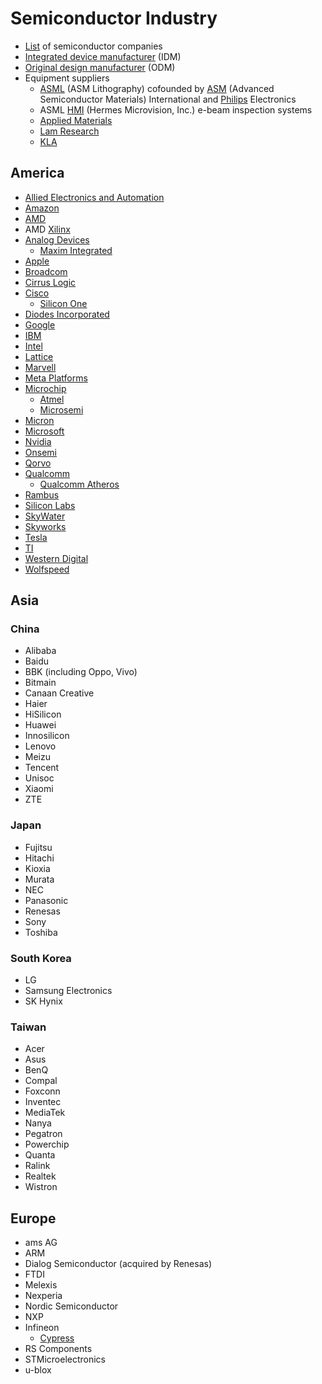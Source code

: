 # Semiconductor Industry
* [List](https://en.wikichip.org/wiki/list_of_semiconductor_companies) of semiconductor companies
* [Integrated device manufacturer](https://en.wikipedia.org/wiki/Integrated_device_manufacturer) (IDM)
* [Original design manufacturer](https://en.wikipedia.org/wiki/Original_design_manufacturer) (ODM)
* Equipment suppliers
  * [ASML](https://en.wikipedia.org/wiki/ASML_Holding) (ASM Lithography) cofounded by [ASM](https://en.wikipedia.org/wiki/ASM_International) (Advanced Semiconductor Materials) International and [Philips](https://en.wikipedia.org/wiki/Philips) Electronics
  * ASML [HMI](https://www.asml.com/en/company/about-asml/hmi) (Hermes Microvision, Inc.) e-beam inspection systems
  * [Applied Materials](https://en.wikipedia.org/wiki/Applied_Materials)
  * [Lam Research](https://en.wikipedia.org/wiki/Lam_Research)
  * [KLA](https://en.wikipedia.org/wiki/KLA_Corporation)
## America
* [Allied Electronics and Automation](https://en.wikipedia.org/wiki/Allied_Electronics)
* [Amazon](https://en.wikipedia.org/wiki/Amazon_(company))
* [AMD](https://en.wikipedia.org/wiki/Advanced_Micro_Devices)
* AMD [Xilinx](https://en.wikipedia.org/wiki/Xilinx)
* [Analog Devices](https://en.wikipedia.org/wiki/Analog_Devices)
  * [Maxim Integrated](https://en.wikipedia.org/wiki/Maxim_Integrated)
* [Apple](https://en.wikipedia.org/wiki/Apple_Inc.)
* [Broadcom](https://en.wikipedia.org/wiki/Broadcom_Inc.)
* [Cirrus Logic](https://en.wikipedia.org/wiki/Cirrus_Logic)
* [Cisco](https://en.wikipedia.org/wiki/Cisco)
  * [Silicon One](https://www.cisco.com/c/en/us/solutions/silicon-one.html)
* [Diodes Incorporated](https://en.wikipedia.org/wiki/Diodes_Incorporated)
* [Google](https://en.wikipedia.org/wiki/Google)
* [IBM](https://en.wikipedia.org/wiki/IBM)
* [Intel](https://en.wikipedia.org/wiki/Intel)
* [Lattice](https://en.wikipedia.org/wiki/Lattice_Semiconductor)
* [Marvell](https://en.wikipedia.org/wiki/Marvell_Technology,_Inc.)
* [Meta Platforms](https://en.wikipedia.org/wiki/Meta_Platforms)
* [Microchip](https://en.wikipedia.org/wiki/Microchip_Technology)
  * [Atmel](https://en.wikipedia.org/wiki/Atmel)
  * [Microsemi](https://en.wikipedia.org/wiki/Microsemi)
* [Micron](https://en.wikipedia.org/wiki/Micron_Technology)
* [Microsoft](https://en.wikipedia.org/wiki/Microsoft)
* [Nvidia](https://en.wikipedia.org/wiki/Nvidia)
* [Onsemi](https://en.wikipedia.org/wiki/Onsemi)
* [Qorvo](https://en.wikipedia.org/wiki/Qorvo)
* [Qualcomm](https://en.wikipedia.org/wiki/Qualcomm)
  * [Qualcomm Atheros](https://en.wikipedia.org/wiki/Qualcomm_Atheros)
* [Rambus](https://en.wikipedia.org/wiki/Rambus)
* [Silicon Labs](https://en.wikipedia.org/wiki/Silicon_Labs)
* [SkyWater](https://en.wikipedia.org/wiki/SkyWater_Technology)
* [Skyworks](https://en.wikipedia.org/wiki/Skyworks_Solutions)
* [Tesla](https://en.wikipedia.org/wiki/Tesla,_Inc.)
* [TI](https://en.wikipedia.org/wiki/Texas_Instruments)
* [Western Digital](https://en.wikipedia.org/wiki/Western_Digital)
* [Wolfspeed](https://en.wikipedia.org/wiki/Wolfspeed)
## Asia
### China
* Alibaba
* Baidu
* BBK (including Oppo, Vivo)
* Bitmain
* Canaan Creative
* Haier
* HiSilicon
* Huawei
* Innosilicon
* Lenovo
* Meizu
* Tencent
* Unisoc
* Xiaomi
* ZTE
### Japan
* Fujitsu
* Hitachi
* Kioxia
* Murata
* NEC
* Panasonic
* Renesas
* Sony
* Toshiba
### South Korea
* LG
* Samsung Electronics
* SK Hynix
### Taiwan
* Acer
* Asus
* BenQ
* Compal
* Foxconn
* Inventec
* MediaTek
* Nanya
* Pegatron
* Powerchip
* Quanta
* Ralink
* Realtek
* Wistron
## Europe
* ams AG
* ARM
* Dialog Semiconductor (acquired by Renesas)
* FTDI
* Melexis
* Nexperia
* Nordic Semiconductor
* NXP
* Infineon
  * [Cypress](https://en.wikipedia.org/wiki/Cypress_Semiconductor)
* RS Components
* STMicroelectronics
* u-blox
